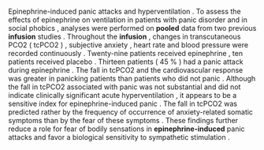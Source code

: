 Epinephrine-induced panic attacks and hyperventilation . To assess the effects of epinephrine on ventilation in patients with panic disorder and in social phobics , analyses were performed on **pooled** data from two previous **infusion** studies . Throughout the **infusion** , changes in transcutaneous PCO2 ( tcPCO2 ) , subjective anxiety , heart rate and blood pressure were recorded continuously . Twenty-nine patients received epinephrine , ten patients received placebo . Thirteen patients ( 45 % ) had a panic attack during epinephrine . The fall in tcPCO2 and the cardiovascular response was greater in panicking patients than patients who did not panic . Although the fall in tcPCO2 associated with panic was not substantial and did not indicate clinically significant acute hyperventilation , it appears to be a sensitive index for epinephrine-induced panic . The fall in tcPCO2 was predicted rather by the frequency of occurrence of anxiety-related somatic symptoms than by the fear of these symptoms . These findings further reduce a role for fear of bodily sensations in **epinephrine-induced** panic attacks and favor a biological sensitivity to sympathetic stimulation . 